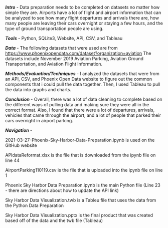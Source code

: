 <b><i>Intro</i></b> - Data preparation needs to be completed on datasets no matter how simple they are. Airports have a lot of flight and airport information that can be analyzed to see how many flight departures and arrivals there are, how many people are leaving their cars overnight or staying a few hours, and the type of ground transportation people are using.

<b><i>Tools</i></b> - Python, SQLite3, Website, API, CSV, and Tableau

<b><i>Data</i></b> - The following datasets that were used are from https://www.phoenixopendata.com/dataset?organization=aviation The datasets include November 2019 Aviation Parking, Aviation Ground Transportation, and Aviation Flight Information.

<b><i>Methods/Evaluation/Techniques</i></b> - I analyzed the datasets that were from an API, CSV, and Phoenix Open Data website to figure out the common components that i could pull the data together. Then, I used Tableau to pull the data into graphs and charts.

<b><i>Conclusion</i></b> - Overall, there was a lot of data cleaning to complete based on the different ways of pulling data and making sure they were all in the correct format. Also, I found that there were a lot of departures, arrivals, vehicles that came through the airport, and a lot of people that parked their cars overnight in airport parking.

<b><i>Navigation</i></b> - 

2021-03-27-Phoenix-Sky-Harbor-Data-Preparation.ipynb is used on the GitHub website

APIdataReformat.xlsx is the file that is downloaded from the ipynb file on line 44

AirportParking110119.csv is the file that is uploaded into the ipynb file on line 1

Phoenix Sky Harbor Data Preparation.ipynb is the main Python file (Line 23 - there are directions about how to update the API link)

Sky Harbor Data Visualization.twb is a Tableu file that uses the data from the Python Data Preparation

Sky Harbor Data Visualization.pptx is the final product that was created based off of the data and the twb file (Tableau)

